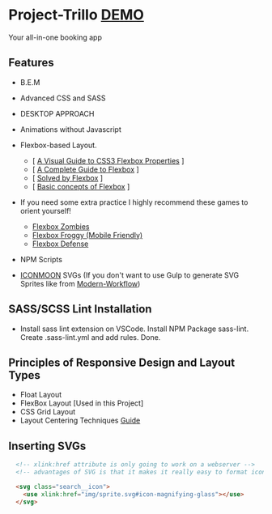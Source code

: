 # Project-Trillo [DEMO](https://barryblando.github.io/project-trillo/)

Your all-in-one booking app

## Features

- B.E.M

- Advanced CSS and SASS

- DESKTOP APPROACH

- Animations without Javascript

- Flexbox-based Layout.
  - [ [A Visual Guide to CSS3 Flexbox Properties](https://scotch.io/tutorials/a-visual-guide-to-css3-flexbox-properties) ]
  - [ [A Complete Guide to Flexbox](https://css-tricks.com/snippets/css/a-guide-to-flexbox/) ]
  - [ [Solved by Flexbox](https://philipwalton.github.io/solved-by-flexbox/) ]
  - [ [Basic concepts of Flexbox](https://developer.mozilla.org/en-US/docs/Web/CSS/CSS_Flexible_Box_Layout/Basic_Concepts_of_Flexbox) ]

- If you need some extra practice I highly recommend these games to orient yourself!
  - [Flexbox Zombies](https://mastery.games/p/flexbox-zombies)
  - [Flexbox Froggy (Mobile Friendly)](https://flexboxfroggy.com/)
  - [Flexbox Defense](http://www.flexboxdefense.com/)

- NPM Scripts

- [ICONMOON](https://icomoon.io/app) SVGs (If you don't want to use Gulp to generate SVG Sprites
  like from [Modern-Workflow](https://github.com/barryblando/modern-workflow))

## SASS/SCSS Lint Installation

- Install sass lint extension on VSCode. Install NPM Package sass-lint. Create .sass-lint.yml and add rules. Done.

## Principles of Responsive Design and Layout Types

- Float Layout
- FlexBox Layout [Used in this Project]
- CSS Grid Layout
- Layout Centering Techniques [Guide](https://dev.to/alanfall/css-layout-centering-techniques--608)

## Inserting SVGs

```html
  <!-- xlink:href attribute is only going to work on a webserver -->
  <!-- advantages of SVG is that it makes it really easy to format icons, icon fonts is really hard -->

  <svg class="search__icon">
    <use xlink:href="img/sprite.svg#icon-magnifying-glass"></use>
  </svg>
```
